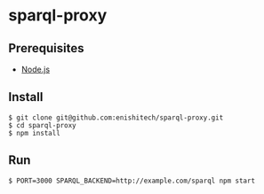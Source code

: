 # sparql-proxy

## Prerequisites

* [Node.js](https://nodejs.org/)

## Install

    $ git clone git@github.com:enishitech/sparql-proxy.git
    $ cd sparql-proxy
    $ npm install

## Run

    $ PORT=3000 SPARQL_BACKEND=http://example.com/sparql npm start
